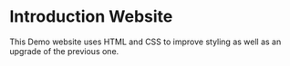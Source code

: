 # Introduction Website 

This Demo website uses HTML and CSS to improve styling as well as an upgrade of the previous one.
